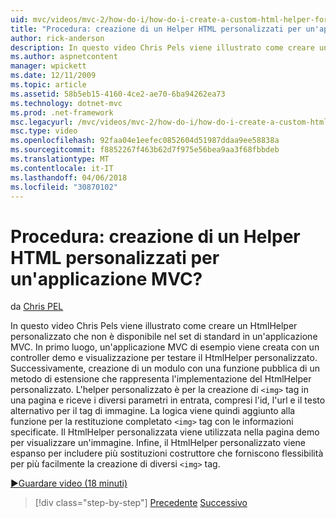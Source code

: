 ```yaml
---
uid: mvc/videos/mvc-2/how-do-i/how-do-i-create-a-custom-html-helper-for-an-mvc-application
title: "Procedura: creazione di un Helper HTML personalizzati per un'applicazione MVC? | Microsoft Docs"
author: rick-anderson
description: In questo video Chris Pels viene illustrato come creare un HtmlHelper personalizzato che non è disponibile nel set di standard in un'applicazione MVC. Primo, un applica MVC di esempio...
ms.author: aspnetcontent
manager: wpickett
ms.date: 12/11/2009
ms.topic: article
ms.assetid: 58b5eb15-4160-4ce2-ae70-6ba94262ea73
ms.technology: dotnet-mvc
ms.prod: .net-framework
msc.legacyurl: /mvc/videos/mvc-2/how-do-i/how-do-i-create-a-custom-html-helper-for-an-mvc-application
msc.type: video
ms.openlocfilehash: 92faa04e1eefec0852604d51987ddaa9ee58838a
ms.sourcegitcommit: f8852267f463b62d7f975e56bea9aa3f68fbbdeb
ms.translationtype: MT
ms.contentlocale: it-IT
ms.lasthandoff: 04/06/2018
ms.locfileid: "30870102"
---
```

<a name="how-do-i-create-a-custom-html-helper-for-an-mvc-application"></a>Procedura: creazione di un Helper HTML personalizzati per un'applicazione MVC?
====================
da [Chris PEL](https://twitter.com/chrispels)

In questo video Chris Pels viene illustrato come creare un HtmlHelper personalizzato che non è disponibile nel set di standard in un'applicazione MVC. In primo luogo, un'applicazione MVC di esempio viene creata con un controller demo e visualizzazione per testare il HtmlHelper personalizzato. Successivamente, creazione di un modulo con una funzione pubblica di un metodo di estensione che rappresenta l'implementazione del HtmlHelper personalizzato. L'helper personalizzato è per la creazione di `<img>` tag in una pagina e riceve i diversi parametri in entrata, compresi l'id, l'url e il testo alternativo per il tag di immagine. La logica viene quindi aggiunto alla funzione per la restituzione completato `<img>` tag con le informazioni specificate. Il HtmlHelper personalizzata viene utilizzata nella pagina demo per visualizzare un'immagine. Infine, il HtmlHelper personalizzato viene espanso per includere più sostituzioni costruttore che forniscono flessibilità per più facilmente la creazione di diversi `<img>` tag.

[&#9654;Guardare video (18 minuti)](https://channel9.msdn.com/Blogs/ASP-NET-Site-Videos/how-do-i-create-a-custom-html-helper-for-an-mvc-application)

> [!div class="step-by-step"]
> [Precedente](how-do-i-implement-view-models-to-manage-data-for-aspnet-mvc-views.md)
> [Successivo](how-do-i-work-with-model-binders-in-an-mvc-application.md)
